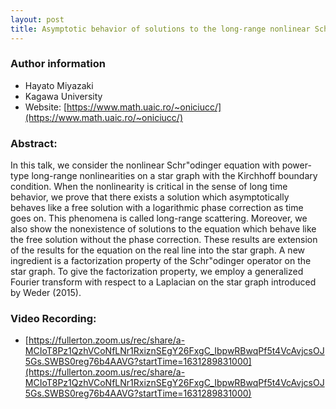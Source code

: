 ```yaml
---
layout: post
title: Asymptotic behavior of solutions to the long-range nonlinear Schrodinger equation on a star graph
---
```


### Author information
* Hayato Miyazaki
* Kagawa University
* Website: [https://www.math.uaic.ro/~oniciucc/](https://www.math.uaic.ro/~oniciucc/)

### Abstract:

In this talk, we consider the nonlinear Schr\"odinger equation with power-type long-range nonlinearities on a star graph with the Kirchhoff boundary condition.
When the nonlinearity is critical in the sense of long time behavior, we prove that there exists a solution which asymptotically behaves like a free solution with a logarithmic phase correction as time goes on. This phenomena is called long-range scattering.
Moreover, we also show the nonexistence of solutions to the equation which behave like the free solution without the phase correction.
These results are extension of the results for the equation on the real line into the star graph.
A new ingredient is a factorization property of the Schr\"odinger operator on the star graph.
To give the factorization property, we employ a generalized Fourier transform with respect to a Laplacian on the star graph introduced by Weder (2015).

### Video Recording:

* [https://fullerton.zoom.us/rec/share/a-MCIoT8Pz1QzhVCoNfLNr1RxiznSEgY26FxgC_IbpwRBwqPf5t4VcAvjcsOJ5Gs.SWBS0reg76b4AAVG?startTime=1631289831000](https://fullerton.zoom.us/rec/share/a-MCIoT8Pz1QzhVCoNfLNr1RxiznSEgY26FxgC_IbpwRBwqPf5t4VcAvjcsOJ5Gs.SWBS0reg76b4AAVG?startTime=1631289831000)

